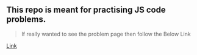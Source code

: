 ## This repo is meant for practising JS code problems.
>If really wanted to see the problem page then follow the Below Link

[Link](https://www.w3resource.com/javascript-exercises/javascript-functions-exercises.php)
